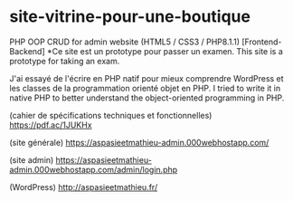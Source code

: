 # site-vitrine-pour-une-boutique
PHP OOP CRUD for admin website (HTML5 / CSS3 / PHP8.1.1) [Frontend-Backend]
*Ce site est un prototype pour passer un examen. This site is a prototype for taking an exam.

J'ai essayé de l'écrire en PHP natif pour mieux comprendre WordPress et les classes de la programmation orienté objet en PHP. 
I tried to write it in native PHP to better understand the object-oriented programming in PHP. 

(cahier de spécifications techniques et fonctionnelles)
https://pdf.ac/1JUKHx

(site générale)
https://aspasieetmathieu-admin.000webhostapp.com/

(site admin)
https://aspasieetmathieu-admin.000webhostapp.com/admin/login.php

(WordPress)
http://aspasieetmathieu.fr/
